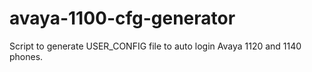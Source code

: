 # avaya-1100-cfg-generator
Script to generate USER_CONFIG file to auto login Avaya 1120 and 1140 phones.
